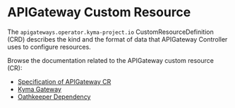 # APIGateway Custom Resource <!-- {docsify-ignore-all} -->

The `apigateways.operator.kyma-project.io` CustomResourceDefinition (CRD) describes the kind and the format of data that APIGateway Controller uses to configure resources.

Browse the documentation related to the APIGateway custom resource (CR):
- [Specification of APIGateway CR](./04-00-apigateway-custom-resource.md)
- [Kyma Gateway](./04-10-kyma-gateway.md)
- [Oathkeeper Dependency](./04-20-oathkeeper.md)
